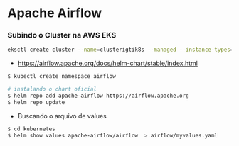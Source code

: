 # Apache Airflow

### Subindo o Cluster na AWS EKS
```bash
eksctl create cluster --name=clusterigtik8s --managed --instance-types=m5.large --spot --nodes-min=2 --region=us-east-2 --alb-ingress-access --node-private-networking --full-ecr-access --nodegroup-name=ng-clusterigtik8s --color=fabulous --version=1.22
```

- https://airflow.apache.org/docs/helm-chart/stable/index.html

```bash
$ kubectl create namespace airflow

# instalando o chart oficial
$ helm repo add apache-airflow https://airflow.apache.org
$ helm repo update
```

- Buscando o arquivo de values
```bash
$ cd kubernetes
$ helm show values apache-airflow/airflow  > airflow/myvalues.yaml
```
